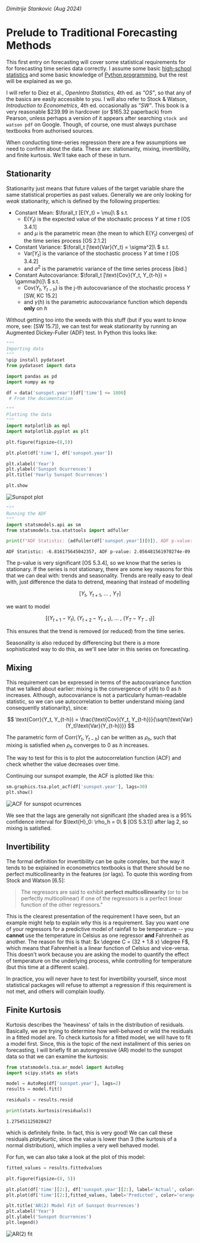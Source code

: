 *Dimitrije Stankovic (Aug 2024)*

# Prelude to Traditional Forecasting Methods

This first entry on forecasting will cover some statistical requirements for for forecasting time series data correctly. I assume some basic [high-school statistics](https://www.openintro.org/book/os/) and some basic knowledge of [Python programming](https://wesmckinney.com/book/), but the rest will be explained as we go. 

I will refer to Diez et al., *OpenIntro Statistics*, 4th ed. as *"OS"*, so that any of the basics are easily accessible to you. I will also refer to Stock & Watson, *Introduction to Econometrics*, 4th ed. occasionally as *"SW"*. This book is a very reasonable \$239.99 in hardcover (or \$165.32 paperback) from Pearson, unless perhaps a version of it appears after searching `stock and watson pdf` on Google. Though, of course, one must always purchase textbooks from authorised sources.

When conducting time-series regression there are a few assumptions we need to confirm about the data. These are: stationarity, mixing, invertibility, and finite kurtosis. We'll take each of these in turn.

## Stationarity

Stationarity just means that future values of the target variable share the same statistical properties as past values. Generally we are only looking for *weak* stationarity, which is defined by the following properties:

- Constant Mean: $\forall_t [E(Y_t) = \mu]\ $ s.t.
  - $\text{E}(Y_t)$ is the expected value of the stochastic process $Y$ at time $t$ [OS 3.4.1]
  - and $\mu$ is the parametric mean (the mean to which $\text{E}(Y_t)$ converges) of the time series process [OS 2.1.2]
- Constant Variance: $\forall_t [\text{Var}(Y_t) = \sigma^2]\ $ s.t.
  - $\text{Var}[Y_t]$ is the variance of the stochastic process $Y$ at time $t$ [OS 3.4.2]
  - and $\sigma^2$ is the parametric variance of the time series process [ibid.]
- Constant Autocovariance: $\forall_t [\text{Cov}(Y_t, Y_{t-h}) = \gamma(h)]\ $ s.t.
  - $\text{Cov}(Y_t, Y_{t-h})$ is the j-th autocovariance of the stochastic process $Y$ [SW, KC 15.2]
  - and $\gamma(h)$ is the parametric autocovariance function which depends **only** on $h$

Without getting too into the weeds with this stuff (but if you want to know more, see: [SW 15.7]), we can test for weak stationarity by running an Augmented Dickey-Fuller (ADF) test. In Python this looks like:

```python
"""
Importing data
"""
%pip install pydataset
from pydataset import data

import pandas as pd
import numpy as np

df = data('sunspot.year')[df['time'] <= 1800]
 # From the documentation
```

```python
"""
Plotting the data
"""
import matplotlib as mpl
import matplotlib.pyplot as plt

plt.figure(figsize=(8,5))

plt.plot(df['time'], df['sunspot.year'])

plt.xlabel('Year')
plt.ylabel('Sunspot Ocurrences')
plt.title('Yearly Sunspot Ocurrences')

plt.show
```

![Sunspot plot](sunspot_plot.png)

```python
"""
Running the ADF
"""
import statsmodels.api as sm
from statsmodels.tsa.stattools import adfuller

print(f"ADF Statistic: {adfuller(df['sunspot.year'])[0]}, ADF p-value: {adfuller(df['sunspot.year'])[1]}")
```

`ADF Statistic: -6.816175645042357, ADF p-value: 2.056481561970274e-09` 

The p-value is very significant [OS 5.3.4], so we know that the series is stationary. If the series is not stationary, there are some key reasons for this that we can deal with: trends and seasonality. Trends are really easy to deal with, just difference the data to detrend, meaning that instead of modelling

$$
[Y_t,\ Y_{t+1},\ ...\ ,\ Y_T]
$$

we want to model


$$
[(Y_{t+1}-Y_t),\ (Y_{t+2}-Y_{t+1}),\ ...\ ,\ (Y_T - Y_{T-1})]
$$

This ensures that the trend is removed (or reduced) from the time series.

Seasonality is also reduced by differencing but there is a more sophisticated way to do this, as we'll see later in this series on forecasting.

## Mixing

This requirement can be expressed in terms of the autocovariance function that we talked about earlier: mixing is the convergence of $\gamma(h)$ to 0 as $h$ increases. Although, autocovariance is not a particularly human-readable statistic, so we can use autocorrelation to better understand mixing (and consequently stationarity), since:

$$
\text{Corr}(Y_t, Y_{t-h}) = \frac{\text{Cov}(Y_t, Y_{t-h})}{\sqrt{\text{Var}(Y_t)\text{Var}(Y_{t-h})}}
$$

The parametric form of $\text{Corr}(Y_t, Y_{t-h})$ can be written as $\rho_h$, such that mixing is satisfied when $\rho_h$ converges to 0 as $h$ increases.

The way to test for this is to plot the autocorrelation function (ACF) and check whether the value decreases over time.

Continuing our sunspot example, the ACF is plotted like this:

```python
sm.graphics.tsa.plot_acf(df['sunspot.year'], lags=30)
plt.show()
```

![ACF for sunspot ocurrences](acf_sunspot.png)

We see that the lags are generally not significant (the shaded area is a 95% confidence interval for $\text{H}_0: \rho_h = 0\ $ [OS 5.3.1]) after lag 2, so mixing is satisfied.

## Invertibility

The formal definition for invertibility can be quite complex, but the way it tends to be explained in econometrics textbooks is that there should be no perfect multicollinearity in the features (or lags). To quote this wording from Stock and Watson [6.5]:

> The regressors are said to exhibit **perfect multicollinearity** (or to be perfectly multicollinear) if one of the regressors is a perfect linear function of the other regressors."

This is the clearest presentation of the requirement I have seen, but an example might help to explain *why* this is a requirement. Say you want one of your regressors for a predictive model of rainfall to be temperature -- you **cannot** use the temperature in Celsius as one regressor **and** Fahrenheit as another. The reason for this is that: $x \degree C = (32 + 1.8 x) \degree F$, which means that Fahrenheit is a linear function of Celsius and vice-versa. This doesn't work because you are asking the model to quantify the effect of temperature on the underlying process, while controlling for temperature (but this time at a different scale).

In practice, you will never have to test for invertibility yourself, since most statistical packages will refuse to attempt a regression if this requirement is not met, and others will complain loudly.

## Finite Kurtosis

Kurtosis describes the 'heaviness' of tails in the distribution of residuals. Basically, we are trying to determine how well-behaved or wild the residuals in a fitted model are. To check kurtosis for a fitted model, we will have to fit a model first. Since, this is the topic of the next installment of this series on forecasting, I will briefly fit an autoregressive (AR) model to the sunspot data so that we can examine the kurtosis:

```python
from statsmodels.tsa.ar_model import AutoReg
import scipy.stats as stats

model = AutoReg(df['sunspot.year'], lags=2)
results = model.fit()

residuals = results.resid

print(stats.kurtosis(residuals))
```

`1.275451125028427`

which is definitely finite. In fact, this is very good! We can call these residuals *platykurtic*, since the value is lower than 3 (the kurtosis of a normal distribution), which implies a very well behaved model.

For fun, we can also take a look at the plot of this model:

```python
fitted_values = results.fittedvalues

plt.figure(figsize=(8, 5))

plt.plot(df['time'][2:], df['sunspot.year'][2:], label='Actual', color='blue')
plt.plot(df['time'][2:],fitted_values, label='Predicted', color='orange')

plt.title('AR(2) Model Fit of Sunspot Ocurrences')
plt.xlabel('Year')
plt.ylabel('Sunspot Ocurrences')
plt.legend()
```

![AR(2) fit](sunspot_ar2.png)
